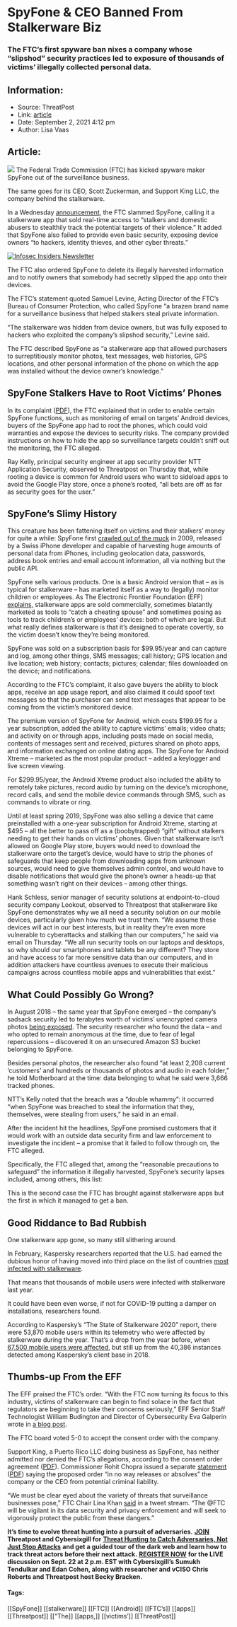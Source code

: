 # SpyFone & CEO Banned From Stalkerware Biz
### The FTC’s first spyware ban nixes a company whose “slipshod” security practices led to exposure of thousands of victims’ illegally collected personal data. 

## Information:
+ Source: ThreatPost
+ Link: [article](https://kasperskycontenthub.com/threatpost-global/?p=169165)
+ Date: September 2, 2021  4:12 pm
+ Author: Lisa Vaas


## Article:
![](https://media.threatpost.com/wp-content/uploads/sites/103/2021/09/02153256/stalkerware.jpeg)
The Federal Trade Commission (FTC) has kicked spyware maker SpyFone out of the surveillance business.


The same goes for its CEO, Scott Zuckerman, and Support King LLC, the company behind the stalkerware.


In a Wednesday [announcement](https://www.ftc.gov/news-events/press-releases/2021/09/ftc-bans-spyfone-and-ceo-from-surveillance-business), the FTC slammed SpyFone, calling it a stalkerware app that sold real-time access to “stalkers and domestic abusers to stealthily track the potential targets of their violence.” It added that SpyFone also failed to provide even basic security, exposing device owners “to hackers, identity thieves, and other cyber threats.”


[![Infosec Insiders Newsletter](https://media.threatpost.com/wp-content/uploads/sites/103/2021/07/10165815/infosec_insiders_in_article_promo.png)](https://threatpost.com/infosec-insider-subscription-page/?utm_source=ART&utm_medium=ART&utm_campaign=InfosecInsiders_Newsletter_Promo/)


The FTC also ordered SpyFone to delete its illegally harvested information and to notify owners that somebody had secretly slipped the app onto their devices.


The FTC’s statement quoted Samuel Levine, Acting Director of the FTC’s Bureau of Consumer Protection, who called SpyFone “a brazen brand name for a surveillance business that helped stalkers steal private information.


“The stalkerware was hidden from device owners, but was fully exposed to hackers who exploited the company’s slipshod security,” Levine said.


The FTC described SpyFone as “a stalkerware app that allowed purchasers to surreptitiously monitor photos, text messages, web histories, GPS locations, and other personal information of the phone on which the app was installed without the device owner’s knowledge.”


SpyFone Stalkers Have to Root Victims’ Phones
---------------------------------------------


In its complaint ([PDF](https://www.ftc.gov/system/files/documents/cases/192_3003_spyfone_complaint.pdf)), the FTC explained that in order to enable certain SpyFone functions, such as monitoring of email on targets’ Android devices, buyers of the SpyFone app had to root the phones, which could void warranties and expose the devices to security risks. The company provided instructions on how to hide the app so surveillance targets couldn’t sniff out the monitoring, the FTC alleged.


Ray Kelly, principal security engineer at app security provider NTT Application Security, observed to Threatpost on Thursday that, while rooting a device is common for Android users who want to sideload apps to avoid the Google Play store, once a phone’s rooted, “all bets are off as far as security goes for the user.”


SpyFone’s Slimy History
-----------------------


This creature has been fattening itself on victims and their stalkers’ money for quite a while: SpyFone first [crawled out of the muck](https://threatpost.com/spyphone-iphone-app-can-harvest-personal-data-120409/73211/) in 2009, released by a Swiss iPhone developer and capable of harvesting huge amounts of personal data from iPhones, including geolocation data, passwords, address book entries and email account information, all via nothing but the public API.


SpyFone sells various products. One is a basic Android version that – as is typical for stalkerware – has marketed itself as a way to (legally) monitor children or employees. As The Electronic Frontier Foundation (EFF) [explains,](https://www.eff.org/deeplinks/2020/07/coalition-against-stalkerware-expands-membership#breadcrumb) stalkerware apps are sold commercially, sometimes blatantly marketed as tools to “catch a cheating spouse” and sometimes posing as tools to track children’s or employees’ devices: both of which are legal. But what really defines stalkerware is that it’s designed to operate covertly, so the victim doesn’t know they’re being monitored.


SpyFone was sold on a subscription basis for $99.95/year and can capture and log, among other things, SMS messages; call history; GPS location and live location; web history; contacts; pictures; calendar; files downloaded on the device; and notifications.


According to the FTC’s complaint, it also gave buyers the ability to block apps, receive an app usage report, and also claimed it could spoof text messages so that the purchaser can send text messages that appear to be coming from the victim’s monitored device.


The premium version of SpyFone for Android, which costs $199.95 for a year subscription, added the ability to capture victims’ emails; video chats; and activity on or through apps, including posts made on social media, contents of messages sent and received, pictures shared on photo apps, and information exchanged on online dating apps. The SpyFone for Android Xtreme – marketed as the most popular product – added a keylogger and live screen viewing.


For $299.95/year, the Android Xtreme product also included the ability to remotely take pictures, record audio by turning on the device’s microphone, record calls, and send the mobile device commands through SMS, such as commands to vibrate or ring.


Until at least spring 2019, SpyFone was also selling a device that came preinstalled with a one-year subscription for Android Xtreme, starting at $495 – all the better to pass off as a (boobytrapped) “gift” without stalkers needing to get their hands on victims’ phones. Given that stalkerware isn’t allowed on Google Play store, buyers would need to download the stalkerware onto the target’s device, would have to strip the phones of safeguards that keep people from downloading apps from unknown sources, would need to give themselves admin control, and would have to disable notifications that would give the phone’s owner a heads-up that something wasn’t right on their devices – among other things.


Hank Schless, senior manager of security solutions at endpoint-to-cloud security company Lookout, observed to Threatpost that stalkerware like SpyFone demonstrates why we all need a security solution on our mobile devices, particularly given how much we trust them. “We assume these devices will act in our best interests, but in reality they’re even more vulnerable to cyberattacks and stalking than our computers,” he said via email on Thursday. “We all run security tools on our laptops and desktops, so why should our smartphones and tablets be any different? They store and have access to far more sensitive data than our computers, and in addition attackers have countless avenues to execute their malicious campaigns across countless mobile apps and vulnerabilities that exist.”


What Could Possibly Go Wrong?
-----------------------------


In August 2018 – the same year that SpyFone emerged – the company’s sadsack security led to terabytes worth of victims’ unencrypted camera photos [being exposed](https://www.vice.com/en/article/9kmj4v/spyware-company-spyfone-terabytes-data-exposed-online-leak). The security researcher who found the data – and who opted to remain anonymous at the time, due to fear of legal repercussions – discovered it on an unsecured Amazon S3 bucket belonging to SpyFone.


Besides personal photos, the researcher also found “at least 2,208 current ‘customers’ and hundreds or thousands of photos and audio in each folder,” he told Motherboard at the time: data belonging to what he said were 3,666 tracked phones.


NTT’s Kelly noted that the breach was a “double whammy”: it occurred “when SpyFone was breached to steal the information that they, themselves, were stealing from users,” he said in an email.


After the incident hit the headlines, SpyFone promised customers that it would work with an outside data security firm and law enforcement to investigate the incident – a promise that it failed to follow through on, the FTC alleged.


Specifically, the FTC alleged that, among the “reasonable precautions to safeguard” the information it illegally harvested, SpyFone’s security lapses included, among others, this list:


This is the second case the FTC has brought against stalkerware apps but the first in which it managed to get a ban.


Good Riddance to Bad Rubbish
----------------------------


One stalkerware app gone, so many still slithering around.


In February, Kaspersky researchers reported that the U.S. had earned the dubious honor of having moved into third place on the list of countries [most infected with stalkerware](https://threatpost.com/stalkerware-volumes-high-bans/164325/).


That means that thousands of mobile users were infected with stalkerware last year.


It could have been even worse, if not for COVID-19 putting a damper on installations, researchers found.


According to Kaspersky’s “The State of Stalkerware 2020” report, there were 53,870 mobile users within its telemetry who were affected by stalkerware during the year. That’s a drop from the year before, when [67,500 mobile users were affected](https://threatpost.com/stalkerware-attacks-increased-50-percent/153248/), but still up from the 40,386 instances detected among Kaspersky’s client base in 2018.


Thumbs-up From the EFF
----------------------


The EFF praised the FTC’s order. “With the FTC now turning its focus to this industry, victims of stalkerware can begin to find solace in the fact that regulators are beginning to take their concerns seriously,” EFF Senior Staff Technologist William Budington and Director of Cybersecurity Eva Galperin wrote in [a blog post](https://www.eff.org/deeplinks/2021/09/victory-federal-trade-commission-bans-stalkerware-company-conducting-business).


The FTC board voted 5-0 to accept the consent order with the company.


Support King, a Puerto Rico LLC doing business as SpyFone, has neither admitted nor denied the FTC’s allegations, according to the consent order agreement ([PDF](https://www.ftc.gov/system/files/documents/cases/192_3003_spyfone_agreement_and_order_without_signatures_0.pdf)). Commissioner Rohit Chopra issued a separate [statement](https://www.ftc.gov/public-statements/2021/09/statement-commissioner-rohit-chopra-matter-spyfone) ([PDF](https://www.ftc.gov/system/files/documents/public_statements/1595161/updated_date_final_chopra_statement_on_spyfone_.pdf)) saying the proposed order “in no way releases or absolves” the company or the CEO from potential criminal liability.


“We must be clear eyed about the variety of threats that surveillance businesses pose,” FTC Chair Lina Khan [said](https://twitter.com/linakhanFTC/status/1433435158913355778) in a tweet stream. “The @FTC will be vigilant in its data security and privacy enforcement and will seek to vigorously protect the public from these dangers.”



**It’s time to evolve threat hunting into a pursuit of adversaries.** [**JOIN**](https://threatpost.com/webinars/threat-hunting-catch-adversaries/?utm_source=ART&utm_medium=ART&utm_campaign=September_Cybersixgill_Webinar) **Threatpost and Cybersixgill for** [**Threat Hunting to Catch Adversaries, Not Just Stop Attacks**](https://threatpost.com/webinars/threat-hunting-catch-adversaries/?utm_source=ART&utm_medium=ART&utm_campaign=September_Cybersixgill_Webinar) **and get a guided tour of the dark web and learn how to track threat actors before their next attack.** [**REGISTER NOW**](https://threatpost.com/webinars/threat-hunting-catch-adversaries/?utm_source=ART&utm_medium=ART&utm_campaign=September_Cybersixgill_Webinar) **for the LIVE discussion on Sept. 22 at 2 p.m. EST with Cybersixgill’s Sumukh Tendulkar and Edan Cohen, along with researcher and vCISO Chris Roberts and Threatpost host Becky Bracken.**




#### Tags:
[[SpyFone]] [[stalkerware]] [[FTC]] [[Android]] [[FTC’s]] [[apps]] [[Threatpost]] [[“The]] [[apps,]] [[victims’]] [[ThreatPost]]
